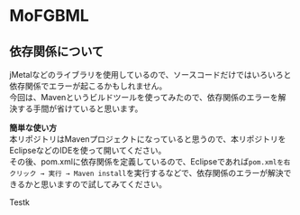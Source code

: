 # MoFGBML
## 依存関係について
jMetalなどのライブラリを使用しているので、ソースコードだけではいろいろと依存関係でエラーが起こるかもしれません。  
今回は、Mavenというビルドツールを使ってみたので、依存関係のエラーを解決する手間が省けていると思います。

**簡単な使い方**  
本リポジトリはMavenプロジェクトになっていると思うので、本リポジトリをEclipseなどのIDEを使って開いてください。  
その後、pom.xmlに依存関係を定義しているので、Eclipseであれば`pom.xmlを右クリック → 実行 → Maven install`を実行するなどで、依存関係のエラーが解決できるかと思いますので試してみてください。


Testk